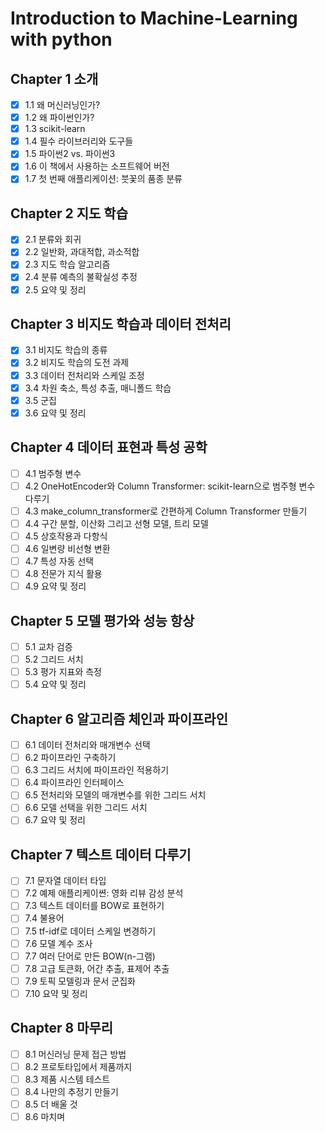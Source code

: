 # Introduction to Machine-Learning with python
## Chapter 1 소개
- [X] 1.1 왜 머신러닝인가?
- [X] 1.2 왜 파이썬인가?
- [X] 1.3 scikit-learn
- [X] 1.4 필수 라이브러리와 도구들
- [X] 1.5 파이썬2 vs. 파이썬3
- [X] 1.6 이 책에서 사용하는 소프트웨어 버전
- [X] 1.7 첫 번째 애플리케이션: 붓꽃의 품종 분류
## Chapter 2 지도 학습
- [X] 2.1 분류와 회귀
- [X] 2.2 일반화, 과대적합, 과소적합
- [X] 2.3 지도 학습 알고리즘
- [X] 2.4 분류 예측의 불확실성 추정
- [X] 2.5 요약 및 정리
## Chapter 3 비지도 학습과 데이터 전처리
- [X] 3.1 비지도 학습의 종류
- [X] 3.2 비지도 학습의 도전 과제
- [X] 3.3 데이터 전처리와 스케일 조정
- [X] 3.4 차원 축소, 특성 추출, 매니폴드 학습
- [X] 3.5 군집
- [X] 3.6 요약 및 정리
## Chapter 4 데이터 표현과 특성 공학
- [ ] 4.1 범주형 변수
- [ ] 4.2 OneHotEncoder와 Column Transformer: scikit-learn으로 범주형 변수 다루기
- [ ] 4.3 make_column_transformer로 간편하게 Column Transformer 만들기
- [ ] 4.4 구간 분할, 이산화 그리고 선형 모델, 트리 모델
- [ ] 4.5 상호작용과 다항식
- [ ] 4.6 일변량 비선형 변환
- [ ] 4.7 특성 자동 선택
- [ ] 4.8 전문가 지식 활용
- [ ] 4.9 요약 및 정리
## Chapter 5 모델 평가와 성능 항상
- [ ] 5.1 교차 검증
- [ ] 5.2 그리드 서치
- [ ] 5.3 평가 지표와 측정
- [ ] 5.4 요약 및 정리
## Chapter 6 알고리즘 체인과 파이프라인
- [ ] 6.1 데이터 전처리와 매개변수 선택
- [ ] 6.2 파이프라인 구축하기
- [ ] 6.3 그리드 서치에 파이프라인 적용하기
- [ ] 6.4 파이프라인 인터페이스
- [ ] 6.5 전처리와 모델의 매개변수를 위한 그리드 서치
- [ ] 6.6 모델 선택을 위한 그리드 서치
- [ ] 6.7 요약 및 정리
## Chapter 7 텍스트 데이터 다루기
- [ ] 7.1 문자열 데이터 타입
- [ ] 7.2 예제 애플리케이쎤: 영화 리뷰 감성 분석
- [ ] 7.3 텍스트 데이터를 BOW로 표현하기
- [ ] 7.4 불용어
- [ ] 7.5 tf-idf로 데이터 스케일 변경하기
- [ ] 7.6 모델 계수 조사
- [ ] 7.7 여러 단어로 만든 BOW(n-그램)
- [ ] 7.8 고급 토큰화, 어간 추출, 표제어 추출
- [ ] 7.9 토픽 모델링과 문서 군집화
- [ ] 7.10 요약 및 정리
## Chapter 8 마무리
- [ ] 8.1 머신러닝 문제 접근 방법
- [ ] 8.2 프로토타입에서 제품까지
- [ ] 8.3 제품 시스템 테스트
- [ ] 8.4 나만의 추정기 만들기
- [ ] 8.5 더 배울 것
- [ ] 8.6 마치며

